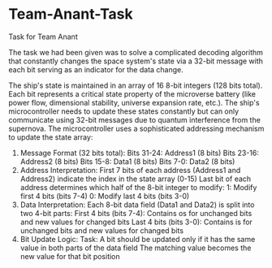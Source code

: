 # Team-Anant-Task
Task for Team Anant

The task we had been given was to solve a complicated decoding algorithm that constantly changes the space system's state via a 32-bit message with each bit serving as an indicator for the data change. 

The ship's state is maintained in an array of 16 8-bit integers (128 bits total). Each bit represents a critical state property of the microverse battery (like power flow, dimensional stability, universe expansion rate, etc.). The ship's microcontroller needs to update these states constantly but can only communicate using 32-bit messages due to quantum interference from the supernova. 
The microcontroller uses a sophisticated addressing mechanism to update the state array: 
1. Message Format (32 bits total): 
Bits 31-24: Address1 (8 bits) 
Bits 23-16: Address2 (8 bits) Bits 15-8: Data1 (8 bits) 
Bits 7-0: Data2 (8 bits) 
2. Address Interpretation: 
First 7 bits of each address (Address1 and Address2) indicate the index in the state array (0-15) 
Last bit of each address determines which half of the 8-bit integer to modify: 
1: Modify first 4 bits (bits 7-4) 
0: Modify last 4 bits (bits 3-0) 
3. Data Interpretation: 
Each 8-bit data field (Data1 and Data2) is split into two 4-bit parts: 
First 4 bits (bits 7-4): Contains os for unchanged bits and new values for changed bits Last 4 bits (bits 3-0): Contains is for unchanged bits and new values for changed bits 
4. Bit Update Logic: 
Task: 
A bit should be updated only if it has the same value in both parts of the data field The matching value becomes the new value for that bit position 

